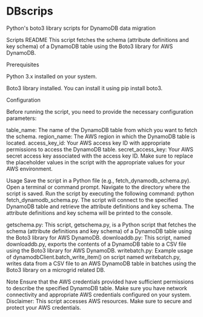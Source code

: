 # DBscrips
Python's boto3 library scripts for DynamoDB data migration

Scripts README
This script fetches the schema (attribute definitions and key schema) of a DynamoDB table using the Boto3 library for AWS DynamoDB.

Prerequisites  

Python 3.x installed on your system.

Boto3 library installed. You can install it using pip install boto3.

Configuration

Before running the script, you need to provide the necessary configuration parameters:

table_name: The name of the DynamoDB table from which you want to fetch the schema.
region_name: The AWS region in which the DynamoDB table is located.
access_key_id: Your AWS access key ID with appropriate permissions to access the DynamoDB table.
secret_access_key: Your AWS secret access key associated with the access key ID.
Make sure to replace the placeholder values in the script with the appropriate values for your AWS environment.

Usage
Save the script in a Python file (e.g., fetch_dynamodb_schema.py).
Open a terminal or command prompt.
Navigate to the directory where the script is saved.
Run the script by executing the following command: python fetch_dynamodb_schema.py.
The script will connect to the specified DynamoDB table and retrieve the attribute definitions and key schema.
The attribute definitions and key schema will be printed to the console.

getschema.py:
This script, getschema.py, is a Python script that fetches the schema (attribute definitions and key schema) of a DynamoDB table using the Boto3 library for AWS DynamoDB.
downloaddb.py:
This script, named downloaddb.py, exports the contents of a DynamoDB table to a CSV file using the Boto3 library for AWS DynamoDB.
writebatch.py:
Example usage of dynamodbClient.batch_write_item() on script named writebatch.py, writes data from a CSV file to an AWS DynamoDB table in batches using the Boto3 library on a microgrid related DB.

Note
Ensure that the AWS credentials provided have sufficient permissions to describe the specified DynamoDB table.
Make sure you have network connectivity and appropriate AWS credentials configured on your system.
Disclaimer: This script accesses AWS resources. Make sure to secure and protect your AWS credentials.
